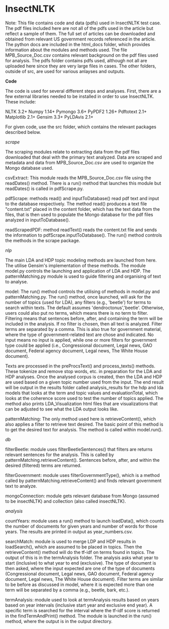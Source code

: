 # InsectNLTK

Note: This file contains code and data (pdfs) used in InsectNLTK test case. The pdf files included here are not all of the pdfs used in the article but reflect a sample of them. The full set of articles can be downloaded and obtained from relevant US government records referenced in the article. The python docs are included in the html_docs folder, which provides information about the modules and methods used. The file MPB_Source_Doc.csv contains relevant background on the pdf files used for analysis. The pdfs folder contains pdfs used, although not all are uploaded here since they are very large files in cases. The other folders, outside of src, are used for various anlayses and outputs. 

<b>Code</b>

The code is used for several different steps and analyses. First, there are a few external libraries needed to be installed in order to use InsectNLTK. These include:

NLTK 3.2+
Numpy 1.14+
Pymongo 3.6+
PyPDF2 1.26+
Pdftotext 2.1+
Matplotlib 2.1+
Gensim 3.3+
PyLDAvis 2.1+

For given code, use the src folder, which contains the relevant packages described below.

<i>scrape</i>

The scraping modules relate to extracting data from the pdf files downloaded that deal with the primary text analyzed. Data are scraped and metadata and data from MPB_Source_Doc.csv are used to organize the Mongo database used. 

csvExtract: This module reads the MPB_Source_Doc.csv file using the readDates() method. There is a run() method that launches this module but readDates() is called in pdfScrape.py.

pdfScrape:  methods read() and inputToDatabase() read pdf text and input to the database respectively. The method read() produces a text file "content.txt" placed in the content folder, which has the text data from the files, that is then used to populate the Mongo database for the pdf files analyzed in inputToDatabase().

readScrapedPDF:  method readText() reads the content.txt file and sends the information to pdfScrape.inputToDatabase(). The run() method controls the methods in the scrape package. 

<i>nlp</i>

The main LDA and HDP topic modeling methods are launched from here. The utilise Gensim's implementation of these methods. The module model.py controls the launching and application of LDA and HDP. The patternMatching.py module is used to guide filtering and organising of text to analyse.

model:  The run() method controls the utilising of methods in model.py and patternMatching.py. The run() method, once launched, will ask for the number of topics (used for LDA), any filters (e.g., 'beetle') for terms to search within texts. The default assumes 'dendroctonus','beetle'. Otherwise, users could also put no terms, which means there is no term to filter. Filtering means that sentences before, after, and containing the term will be included in the analysis. If no filter is chosen, then all text is analyzed. Filter terms are separated by a comma. This is also true for government material, where the type of government-related text are chose and indicated. No input means no input is applied, while one or more filters for government type could be applied (i.e., Congressional document, Legal news, GAO document, Federal agency document, Legal news, The White House document).

Texts are processed in the preProcsText() and process_texts() methods. These tokenize and remove stop words, etc. in preparation for the LDA and HDP analyses. Once the analysed corpus is created, then the LDA and HDP are used based on a given topic number used from the input. The end result will be output in the results folder called analysis_results for the hdp and lda models that looks at the term and topic values and evaluationTotal, which looks at the coherence score used to test the number of topics applied. The method also prints LDA_Visualization html files that are visualizations that can be adjusted to see what the LDA output looks like. 

patternMatching:  The only method used here is retrieveContent(), which also applies a filter to retrieve text desired. The basic point of this method is to get the desired text for analysis. The method is called within model.run().

<i>db</i>

filterBeetle:  module uses filterBeetleSentences() that filters are returns relevant sentences for the analysis. This is called by patternMatching.retrieveContent(). Sentences before, after, and within the desired (filtered) terms are returned.

filterGovernment:  module uses filterGovernmentType(), which is a method called by patternMatching.retrieveContent() and finds relevant government text to analyze. 

mongoConnection:  module gets relevant database from Mongo (assumed to be insectNLTK) and collection (also called insectNLTK).

<i>analysis</i>


countYears: module uses a run() method to launch loadData(), which counts the number of documents for given years and number of words for those years. The results are printed in output as year_numbers.csv.

searchMatch:  module is used to merge LDP and HDP results in loadSearch(), which are assumed to be placed in topics. Then the retrieveContent() method will do the tf-idf on terms found in topics. The output of this is in the termAnalysis folder. The analysis asks what year to start (inclusive) to what year to end (exclusive). The type of document is then asked, where the input expected are one of the type of documents (Congressional document, Legal news, GAO document, Federal agency document, Legal news, The White House document). Filter terms are similar to be before as discussed in model, where it is expected more than one term will be separated by a comma (e.g., beetle, bark, etc.).

termAnalysis:  module used to look at termAnalysis results based on years based on year intervals (inclusive start year and exclusive end year). A specific term is searched for the interval where the tf-idf score is returned in the findTermAndPrint() method. The module is launched in the run() method, where the output is in the output directory.



















